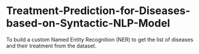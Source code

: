 # Treatment-Prediction-for-Diseases-based-on-Syntactic-NLP-Model
 To build a custom Named Entity Recognition (NER) to get the list of diseases and their treatment from the dataset.
